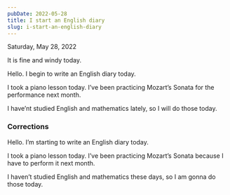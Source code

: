 ```yaml
---
pubDate: 2022-05-28
title: I start an English diary
slug: i-start-an-english-diary
---
```


Saturday, May 28, 2022

It is fine and windy today.

Hello. I begin to write an English diary today.

I took a piano lesson today. I’ve been practicing Mozart’s Sonata for the performance next month.

I have’nt studied English and mathematics lately, so I will do those today.

### Corrections
Hello. I’m starting to write an English diary today.

I took a piano lesson today. I’ve been practicing Mozart’s Sonata because I have to perform it next month.

I haven’t studied English and mathematics these days, so I am gonna do those today.